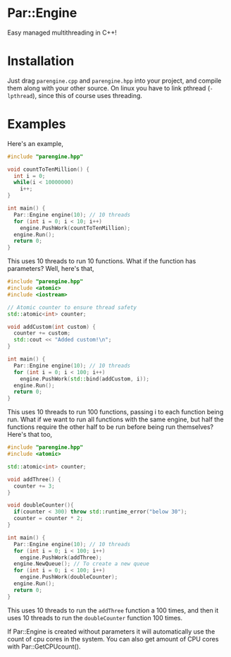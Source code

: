 # Par::Engine
Easy managed multithreading in C++! 
# Installation
Just drag `parengine.cpp` and `parengine.hpp` into your project, and compile them along with your other source.
On linux you have to link pthread (`-lpthread`), since this of course uses threading. 
# Examples
Here's an example,
```cpp
#include "parengine.hpp"

void countToTenMillion() {
  int i = 0;
  while(i < 10000000)
    i++;
}

int main() {
  Par::Engine engine(10); // 10 threads
  for (int i = 0; i < 10; i++)
    engine.PushWork(countToTenMillion);
  engine.Run();
  return 0;
}
```
This uses 10 threads to run 10 functions.
What if the function has parameters? Well, here's that,
```cpp
#include "parengine.hpp"
#include <atomic>
#include <iostream>

// Atomic counter to ensure thread safety
std::atomic<int> counter;

void addCustom(int custom) {
  counter += custom;
  std::cout << "Added custom!\n";
}

int main() {
  Par::Engine engine(10); // 10 threads
  for (int i = 0; i < 100; i++)
    engine.PushWork(std::bind(addCustom, i));
  engine.Run();
  return 0;
}
```
This uses 10 threads to run 100 functions, passing i to each function being run.
What if we want to run all functions with the same engine, but half the functions 
require the other half to be run before being run themselves? Here's that too,
```cpp
#include "parengine.hpp"
#include <atomic>

std::atomic<int> counter;

void addThree() {
  counter += 3;
}

void doubleCounter(){
  if(counter < 300) throw std::runtime_error("below 30"); 
  counter = counter * 2;
}

int main() {
  Par::Engine engine(10); // 10 threads
  for (int i = 0; i < 100; i++)
    engine.PushWork(addThree);
  engine.NewQueue(); // To create a new queue
  for (int i = 0; i < 100; i++)
    engine.PushWork(doubleCounter);
  engine.Run();
  return 0;
}
```
This uses 10 threads to run the `addThree` function a 100 times, and then it
uses 10 threads to run the `doubleCounter` function 100 times.

If Par::Engine is created without parameters it will automatically use the count of cpu cores in the system.
You can also get amount of CPU cores with Par::GetCPUcount().
